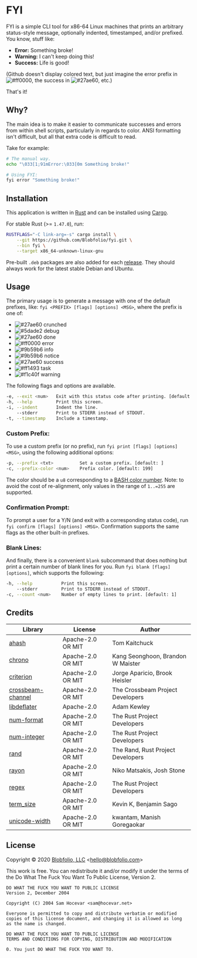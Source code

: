 # FYI

FYI is a simple CLI tool for x86-64 Linux machines that prints an arbitrary
status-style message, optionally indented, timestamped, and/or prefixed.
You know, stuff like:

* **Error:** Something broke!
* **Warning:** I can't keep doing this!
* **Success:** Life is good!

(Github doesn't display colored text, but just imagine the error prefix in ![#ff0000](https://via.placeholder.com/15/ff0000/000000?text=+), the success in ![#27ae60](https://via.placeholder.com/15/27ae60/000000?text=+), etc.)

That's it!



## Why?

The main idea is to make it easier to communicate successes and errors from
within shell scripts, particularly in regards to color. ANSI formatting isn't
difficult, but all that extra code is difficult to read.

Take for example:
```bash
# The manual way.
echo "\033[1;91mError:\033[0m Something broke!"

# Using FYI:
fyi error "Something broke!"
```



## Installation

This application is written in [Rust](https://www.rust-lang.org/) and can be installed using [Cargo](https://github.com/rust-lang/cargo).

For stable Rust (>= `1.47.0`), run:
```bash
RUSTFLAGS="-C link-arg=-s" cargo install \
    --git https://github.com/Blobfolio/fyi.git \
    --bin fyi \
    --target x86_64-unknown-linux-gnu
```

Pre-built `.deb` packages are also added for each [release](https://github.com/Blobfolio/fyi/releases/latest). They should always work for the latest stable Debian and Ubuntu.



## Usage

The primary usage is to generate a message with one of the default prefixes,
like: `fyi <PREFIX> [flags] [options] <MSG>`, where the prefix is one of:
* ![#27ae60](https://via.placeholder.com/15/27ae60/000000?text=+) crunched
* ![#5dade2](https://via.placeholder.com/15/5dade2/000000?text=+) debug
* ![#27ae60](https://via.placeholder.com/15/27ae60/000000?text=+) done
* ![#ff0000](https://via.placeholder.com/15/ff0000/000000?text=+) error
* ![#9b59b6](https://via.placeholder.com/15/9b59b6/000000?text=+) info
* ![#9b59b6](https://via.placeholder.com/15/9b59b6/000000?text=+) notice 
* ![#27ae60](https://via.placeholder.com/15/27ae60/000000?text=+) success
* ![#ff1493](https://via.placeholder.com/15/ff1493/000000?text=+) task
* ![#f1c40f](https://via.placeholder.com/15/f1c40f/000000?text=+) warning 

The following flags and options are available.
```bash
-e, --exit <num>   Exit with this status code after printing. [default: 0]
-h, --help         Print this screen.
-i, --indent       Indent the line.
    --stderr       Print to STDERR instead of STDOUT.
-t, --timestamp    Include a timestamp.
```

### Custom Prefix:

To use a custom prefix (or no prefix), run `fyi print [flags] [options] <MSG>`,
using the following additional options:
```bash
-p, --prefix <txt>          Set a custom prefix. [default: ]
-c, --prefix-color <num>    Prefix color. [default: 199]
```

The color should be a `u8` corresponding to a [BASH color number](https://misc.flogisoft.com/bash/tip_colors_and_formatting#colors1).
Note: to avoid the cost of re-alignment, only values in the range of `1..=255` are supported.

### Confirmation Prompt:

To prompt a user for a Y/N (and exit with a corresponding status code), run
`fyi confirm [flags] [options] <MSG>`. Confirmation supports the same flags as
the other built-in prefixes.

### Blank Lines:

And finally, there is a convenient `blank` subcommand that does nothing but
print a certain number of blank lines for you. Run
`fyi blank [flags] [options]`, which supports the following:
```bash
-h, --help           Print this screen.
    --stderr         Print to STDERR instead of STDOUT.
-c, --count <num>    Number of empty lines to print. [default: 1]
```



## Credits

| Library | License | Author |
| ---- | ---- | ---- |
| [ahash](https://crates.io/crates/ahash) | Apache-2.0 OR MIT | Tom Kaitchuck |
| [chrono](https://crates.io/crates/chrono) | Apache-2.0 OR MIT | Kang Seonghoon, Brandon W Maister |
| [criterion](https://crates.io/crates/criterion) | Apache-2.0 OR MIT | Jorge Aparicio, Brook Heisler |
| [crossbeam-channel](https://crates.io/crates/crossbeam-channel) | Apache-2.0 OR MIT  | The Crossbeam Project Developers |
| [libdeflater](https://crates.io/crates/libdeflater) | Apache-2.0 | Adam Kewley |
| [num-format](https://crates.io/crates/num-format) | Apache-2.0 OR MIT  | The Rust Project Developers |
| [num-integer](https://crates.io/crates/num-integer) | Apache-2.0 OR MIT  | The Rust Project Developers |
| [rand](https://crates.io/crates/rand) | Apache-2.0 OR MIT  | The Rand, Rust Project Developers |
| [rayon](https://crates.io/crates/rayon) | Apache-2.0 OR MIT | Niko Matsakis, Josh Stone |
| [regex](https://crates.io/crates/regex) | Apache-2.0 OR MIT | The Rust Project Developers |
| [term_size](https://crates.io/crates/term_size) | Apache-2.0 OR MIT | Kevin K, Benjamin Sago |
| [unicode-width](https://crates.io/crates/unicode-width) | Apache-2.0 OR MIT | kwantam, Manish Goregaokar |



## License

Copyright © 2020 [Blobfolio, LLC](https://blobfolio.com) &lt;hello@blobfolio.com&gt;

This work is free. You can redistribute it and/or modify it under the terms of the Do What The Fuck You Want To Public License, Version 2.

    DO WHAT THE FUCK YOU WANT TO PUBLIC LICENSE
    Version 2, December 2004

    Copyright (C) 2004 Sam Hocevar <sam@hocevar.net>

    Everyone is permitted to copy and distribute verbatim or modified
    copies of this license document, and changing it is allowed as long
    as the name is changed.

    DO WHAT THE FUCK YOU WANT TO PUBLIC LICENSE
    TERMS AND CONDITIONS FOR COPYING, DISTRIBUTION AND MODIFICATION

    0. You just DO WHAT THE FUCK YOU WANT TO.
